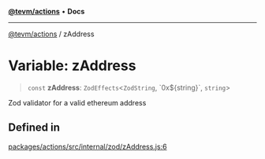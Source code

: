 [**@tevm/actions**](../README.md) • **Docs**

***

[@tevm/actions](../globals.md) / zAddress

# Variable: zAddress

> `const` **zAddress**: `ZodEffects`\<`ZodString`, \`0x$\{string\}\`, `string`\>

Zod validator for a valid ethereum address

## Defined in

[packages/actions/src/internal/zod/zAddress.js:6](https://github.com/evmts/tevm-monorepo/blob/main/packages/actions/src/internal/zod/zAddress.js#L6)
